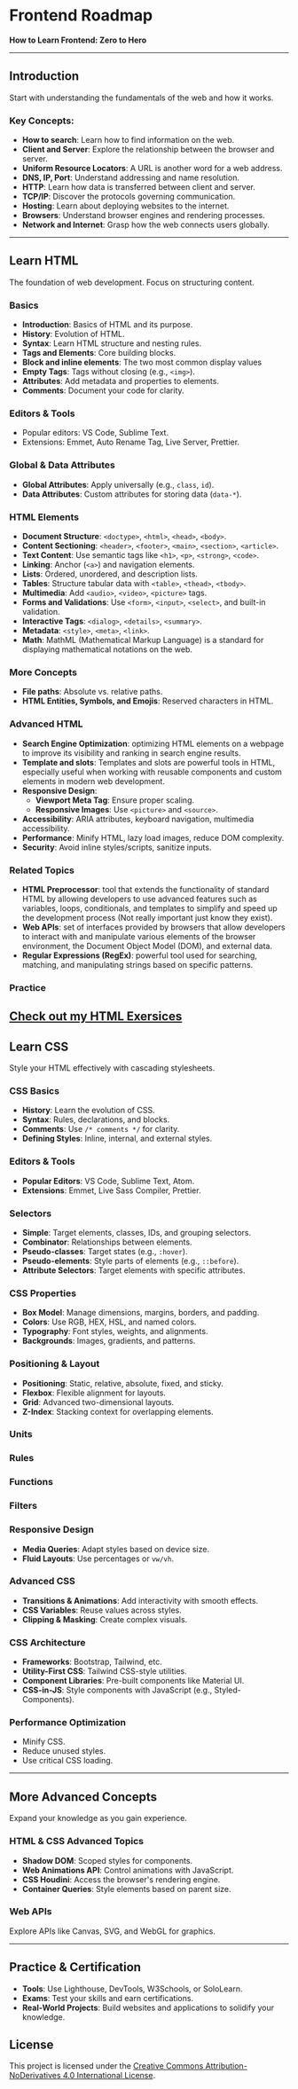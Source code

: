 # **Frontend Roadmap**

**How to Learn Frontend: Zero to Hero**

---

## **Introduction**

Start with understanding the fundamentals of the web and how it works.

### Key Concepts:

- **How to search**: Learn how to find information on the web.
- **Client and Server**: Explore the relationship between the browser and server.
- **Uniform Resource Locators**: A URL is another word for a web address.
- **DNS, IP, Port**: Understand addressing and name resolution.
- **HTTP**: Learn how data is transferred between client and server.
- **TCP/IP**: Discover the protocols governing communication.
- **Hosting**: Learn about deploying websites to the internet.
- **Browsers**: Understand browser engines and rendering processes.
- **Network and Internet**: Grasp how the web connects users globally.

---

## **Learn HTML**

The foundation of web development. Focus on structuring content.

### **Basics**

- **Introduction**: Basics of HTML and its purpose.
- **History**: Evolution of HTML.
- **Syntax**: Learn HTML structure and nesting rules.
- **Tags and Elements**: Core building blocks.
- **Block and inline elements**: The two most common display values
- **Empty Tags**: Tags without closing (e.g., `<img>`).
- **Attributes**: Add metadata and properties to elements.
- **Comments**: Document your code for clarity.

### **Editors & Tools**

- Popular editors: VS Code, Sublime Text.
- Extensions: Emmet, Auto Rename Tag, Live Server, Prettier.

### **Global & Data Attributes**

- **Global Attributes**: Apply universally (e.g., `class`, `id`).
- **Data Attributes**: Custom attributes for storing data (`data-*`).

### **HTML Elements**

- **Document Structure**: `<doctype>`, `<html>`, `<head>`, `<body>`.
- **Content Sectioning**: `<header>`, `<footer>`, `<main>`, `<section>`, `<article>`.
- **Text Content**: Use semantic tags like `<h1>`, `<p>`, `<strong>`, `<code>`.
- **Linking**: Anchor (`<a>`) and navigation elements.
- **Lists**: Ordered, unordered, and description lists.
- **Tables**: Structure tabular data with `<table>`, `<thead>`, `<tbody>`.
- **Multimedia**: Add `<audio>`, `<video>`, `<picture>` tags.
- **Forms and Validations**: Use `<form>`, `<input>`, `<select>`, and built-in validation.
- **Interactive Tags**: `<dialog>`, `<details>`, `<summary>`.
- **Metadata**: `<style>`, `<meta>`, `<link>`.
- **Math**: MathML (Mathematical Markup Language) is a standard for displaying mathematical notations on the web.

### **More Concepts**

- **File paths**: Absolute vs. relative paths.
- **HTML Entities, Symbols, and Emojis**: Reserved characters in HTML.

### **Advanced HTML**

- **Search Engine Optimization**: optimizing HTML elements on a webpage to improve its visibility and ranking in search engine results.
- **Template and slots**: Templates and slots are powerful tools in HTML, especially useful when working with reusable components and custom elements in modern web development.
- **Responsive Design**:
  - **Viewport Meta Tag**: Ensure proper scaling.
  - **Responsive Images**: Use `<picture>` and `<source>`.
- **Accessibility**: ARIA attributes, keyboard navigation, multimedia accessibility.
- **Performance**: Minify HTML, lazy load images, reduce DOM complexity.
- **Security**: Avoid inline styles/scripts, sanitize inputs.

### **Related Topics**

- **HTML Preprocessor**: tool that extends the functionality of standard HTML by allowing developers to use advanced features such as variables, loops, conditionals, and templates to simplify and speed up the development process (Not really important just know they exist).
- **Web APIs**: set of interfaces provided by browsers that allow developers to interact with and manipulate various elements of the browser environment, the Document Object Model (DOM), and external data.
- **Regular Expressions (RegEx)**: powerful tool used for searching, matching, and manipulating strings based on specific patterns.

### **Practice**
[Check out my HTML Exersices](https://github.com/sadeq76/html-exercises)
---

## **Learn CSS**

Style your HTML effectively with cascading stylesheets.

### **CSS Basics**

- **History**: Learn the evolution of CSS.
- **Syntax**: Rules, declarations, and blocks.
- **Comments**: Use `/* comments */` for clarity.
- **Defining Styles**: Inline, internal, and external styles.

### **Editors & Tools**

- **Popular Editors**: VS Code, Sublime Text, Atom.
- **Extensions**: Emmet, Live Sass Compiler, Prettier.

### **Selectors**

- **Simple**: Target elements, classes, IDs, and grouping selectors.
- **Combinator**: Relationships between elements.
- **Pseudo-classes**: Target states (e.g., `:hover`).
- **Pseudo-elements**: Style parts of elements (e.g., `::before`).
- **Attribute Selectors**: Target elements with specific attributes.

### **CSS Properties**

- **Box Model**: Manage dimensions, margins, borders, and padding.
- **Colors**: Use RGB, HEX, HSL, and named colors.
- **Typography**: Font styles, weights, and alignments.
- **Backgrounds**: Images, gradients, and patterns.

### **Positioning & Layout**

- **Positioning**: Static, relative, absolute, fixed, and sticky.
- **Flexbox**: Flexible alignment for layouts.
- **Grid**: Advanced two-dimensional layouts.
- **Z-Index**: Stacking context for overlapping elements.

### **Units**

### **Rules**

### **Functions**

### **Filters**

### **Responsive Design**

- **Media Queries**: Adapt styles based on device size.
- **Fluid Layouts**: Use percentages or `vw/vh`.

### **Advanced CSS**

- **Transitions & Animations**: Add interactivity with smooth effects.
- **CSS Variables**: Reuse values across styles.
- **Clipping & Masking**: Create complex visuals.

### **CSS Architecture**

- **Frameworks**: Bootstrap, Tailwind, etc.
- **Utility-First CSS**: Tailwind CSS-style utilities.
- **Component Libraries**: Pre-built components like Material UI.
- **CSS-in-JS**: Style components with JavaScript (e.g., Styled-Components).

### **Performance Optimization**

- Minify CSS.
- Reduce unused styles.
- Use critical CSS loading.

---

## **More Advanced Concepts**

Expand your knowledge as you gain experience.

### **HTML & CSS Advanced Topics**

- **Shadow DOM**: Scoped styles for components.
- **Web Animations API**: Control animations with JavaScript.
- **CSS Houdini**: Access the browser's rendering engine.
- **Container Queries**: Style elements based on parent size.

### **Web APIs**

Explore APIs like Canvas, SVG, and WebGL for graphics.

---

## **Practice & Certification**

- **Tools**: Use Lighthouse, DevTools, W3Schools, or SoloLearn.
- **Exams**: Test your skills and earn certifications.
- **Real-World Projects**: Build websites and applications to solidify your knowledge.

## License
This project is licensed under the [Creative Commons Attribution-NoDerivatives 4.0 International License](https://creativecommons.org/licenses/by-nd/4.0/).
